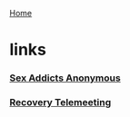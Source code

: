 [Home](index.md)

# links

### <a href="https://saauk.info/">Sex Addicts Anonymous</a>

### [Recovery Telemeeting](https://saauk.info/en/telemeetings)
